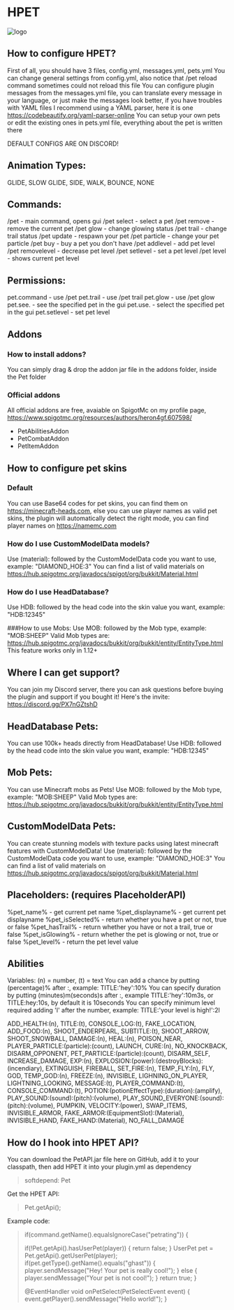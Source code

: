 # HPET

![logo](https://i.imgur.com/ViZiV7i.png)

## How to configure HPET?

First of all, you should have 3 files, config.yml, messages.yml, pets.yml
You can change general settings from config.yml, also notice that /pet reload command sometimes could not reload this file
You can configure plugin messages from the messages.yml file, you can translate every message in your language, or just make the messages look better, if you have troubles with YAML files I recommend using a YAML parser, here it is one https://codebeautify.org/yaml-parser-online
You can setup your own pets or edit the existing ones in pets.yml file, everything about the pet is written there

DEFAULT CONFIGS ARE ON DISCORD!

## Animation Types:
GLIDE, SLOW GLIDE, SIDE, WALK, BOUNCE, NONE

## Commands:
/pet - main command, opens gui
/pet select <petname> - select a pet
/pet remove - remove the current pet
/pet glow - change glowing status
/pet trail - change trail status
/pet update - respawn your pet
/pet particle <particle> - change your pet particle
/pet buy <petname> - buy a pet you don't have
/pet addlevel <petname> <amount> - add pet level
/pet removelevel <petname> <amount> - decrease pet level
/pet setlevel <petname> <amount> - set a pet level
/pet level - shows current pet level

## Permissions:
pet.command - use /pet
pet.trail - use /pet trail
pet.glow - use /pet glow
pet.see.<petname> - see the specified pet in the gui
pet.use.<petname> - select the specified pet in the gui
pet.setlevel - set pet level

## Addons

### How to install addons?
You can simply drag & drop the addon jar file in the addons folder, inside the Pet folder

### Official addons
All official addons are free, avaiable on SpigotMc on my profile page, https://www.spigotmc.org/resources/authors/heron4gf.607598/

- PetAbilitiesAddon
- PetCombatAddon
- PetItemAddon

## How to configure pet skins

### Default
You can use Base64 codes for pet skins, you can find them on https://minecraft-heads.com, else you can use player names as valid pet skins, the plugin will automatically detect the right mode, you can find player names on https://namemc.com

### How do I use CustomModelData models?
Use (material): followed by the CustomModelData code you want to use, example: "DIAMOND_HOE:3"
You can find a list of valid materials on https://hub.spigotmc.org/javadocs/spigot/org/bukkit/Material.html

### How do I use HeadDatabase?
Use HDB: followed by the head code into the skin value you want, example:
"HDB:12345"

###How to use Mobs:
Use MOB: followed by the Mob type, example: "MOB:SHEEP"
Valid Mob types are: https://hub.spigotmc.org/javadocs/bukkit/org/bukkit/entity/EntityType.html
This feature works only in 1.12+

## Where I can get support?
You can join my Discord server, there you can ask questions before buying the plugin and support if you bought it! Here's the invite: https://discord.gg/PX7nGZtshD

## HeadDatabase Pets:
You can use 100k+ heads directly from HeadDatabase! Use HDB: followed by the head code into the skin value you want, example:
"HDB:12345"

## Mob Pets:
You can use Minecraft mobs as Pets!
Use MOB: followed by the Mob type, example: "MOB:SHEEP"
Valid Mob types are: https://hub.spigotmc.org/javadocs/bukkit/org/bukkit/entity/EntityType.html

## CustomModelData Pets:
You can create stunning models with texture packs using latest minecraft features with CustomModelData!
Use (material): followed by the CustomModelData code you want to use, example: "DIAMOND_HOE:3"
You can find a list of valid materials on https://hub.spigotmc.org/javadocs/spigot/org/bukkit/Material.html

## Placeholders: (requires PlaceholderAPI)
%pet_name% - get current pet name
%pet_displayname% - get current pet displayname
%pet_isSelected% - return whether you have a pet or not, true or false
%pet_hasTrail% - return whether you have or not a trail, true or false
%pet_isGlowing% - return whether the pet is glowing or not, true or false
%pet_level% - return the pet level value

## Abilities
Variables: (n) = number, (t) = text
You can add a chance by putting (percentage)% after :, example: TITLE:'hey':10%
You can specify duration by putting (minutes)m(seconds)s after :, example TITLE:'hey':10m3s, or TITLE:hey:10s, by default it is 10seconds
You can specify minimum level required adding 'l' after the number, example: TITLE:'your level is high!':2l

ADD_HEALTH:(n), TITLE:(t), CONSOLE_LOG:(t), FAKE_LOCATION, ADD_FOOD:(n), SHOOT_ENDERPEARL, SUBTITLE:(t), SHOOT_ARROW, SHOOT_SNOWBALL, DAMAGE:(n), HEAL:(n), POISON_NEAR, PLAYER_PARTICLE:(particle):(count), LAUNCH, CURE:(n), NO_KNOCKBACK, DISARM_OPPONENT, PET_PARTICLE:(particle):(count), DISARM_SELF, INCREASE_DAMAGE, EXP:(n), EXPLOSION:(power):(destroyBlocks):(incendiary), EXTINGUISH, FIREBALL, SET_FIRE:(n), TEMP_FLY:(n), FLY, GOD, TEMP_GOD:(n), FREEZE:(n), INVISIBLE, LIGHNING_ON_PLAYER, LIGHTNING_LOOKING, MESSAGE:(t), PLAYER_COMMAND:(t), CONSOLE_COMMAND:(t), POTION:(potionEffectType):(duration):(amplify), PLAY_SOUND:(sound):(pitch):(volume), PLAY_SOUND_EVERYONE:(sound):(pitch):(volume), PUMPKIN, VELOCITY:(power), SWAP_ITEMS, INVISIBLE_ARMOR, FAKE_ARMOR:(EquipmentSlot):(Material), INVISIBLE_HAND, FAKE_HAND:(Material), NO_FALL_DAMAGE


## How do I hook into HPET API?

You can download the PetAPI.jar file here on GitHub, add it to your classpath, then add HPET it into your plugin.yml as dependency
> softdepend: Pet

Get the HPET API:
> Pet.getApi();

Example code:
> if(command.getName().equalsIgnoreCase("petrating")) {
>
>   if(!Pet.getApi().hasUserPet(player)) {
>       return false;
>   }
>   UserPet pet = Pet.getApi().getUserPet(player);
>   if(pet.getType().getName().equals("ghast")) {
>       player.sendMessage("Hey! Your pet is really cool!");
>   } else {
>       player.sendMessage("Your pet is not cool!");
>   }
>   return true;
> }
>
> @EventHandler
> void onPetSelect(PetSelectEvent event) {
>   event.getPlayer().sendMessage("Hello world!");
> }
